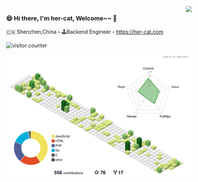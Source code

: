 <img align="right" src="https://github-readme-stats.vercel.app/api?username=her-cat&show_icons=true&icon_color=805AD5&text_color=718096&bg_color=ffffff&hide_title=true" />

### 😄 Hi there, I'm her-cat, Welcome~~ 👋

🇨🇳 Shenzhen,China・🕹Backend Engineer・https://her-cat.com

![visitor counter](https://busuanzi.her-cat.com/github/counter.svg?username=her-cat)

![](https://github.com/her-cat/her-cat/blob/master/profile-3d-contrib/profile-green-animate.svg?raw=true)

